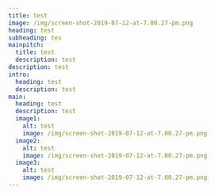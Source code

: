```yaml
---
title: test
image: /img/screen-shot-2019-07-12-at-7.00.27-pm.png
heading: test
subheading: tes
mainpitch:
  title: test
  description: test
description: test
intro:
  heading: test
  description: test
main:
  heading: test
  description: test
  image1:
    alt: test
    image: /img/screen-shot-2019-07-12-at-7.00.27-pm.png
  image2:
    alt: test
    image: /img/screen-shot-2019-07-12-at-7.00.27-pm.png
  image3:
    alt: test
    image: /img/screen-shot-2019-07-12-at-7.00.27-pm.png
---
```


